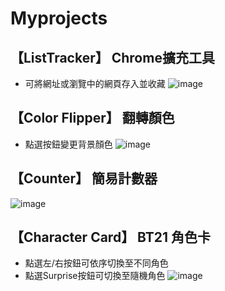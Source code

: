 # Myprojects

## 【ListTracker】 Chrome擴充工具
* 可將網址或瀏覽中的網頁存入並收藏
![image](https://i.imgur.com/zpRTxOg.png)

## 【Color Flipper】 翻轉顏色
* 點選按鈕變更背景顏色
![image](https://imgur.com/2FX64MQ.png)

## 【Counter】 簡易計數器
![image](https://imgur.com/OP6wpdN.png)

## 【Character Card】 BT21 角色卡
* 點選左/右按鈕可依序切換至不同角色
* 點選Surprise按鈕可切換至隨機角色
![image](https://imgur.com/ZBl9aYX.png)